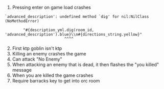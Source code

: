 1) Pressing enter on game load crashes
```
`advanced_description': undefined method `dig' for nil:NilClass (NoMethodError)

        "#{description_yml.dig(room_id, 'advanced_description').blue}\\n#{directions_string.yellow}"
                          ^^^^

```
2) First ktp goblin isn't ktp
3) Killing an enemy crashes the game
4) Can attack "No Enemy"
5) When attacking an enemy that is dead, it then flashes the "you killed" message
6) When you are killed the game crashes
7) Require barracks key to get into orc room